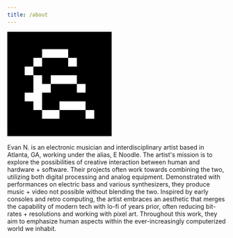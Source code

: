 ```yaml
---
title: /about
---
```


![E pixel logo](docs/assets/caps_E-dark_240px.png)

Evan N. is an electronic musician and interdisciplinary artist based in Atlanta, GA, working under the alias, E Noodle. The artist's mission is to explore the possibilities of creative interaction between human and hardware + software. Their projects often work towards combining the two, utilizing both digital processing and analog equipment. Demonstrated with performances on electric bass and various synthesizers, they produce music + video not possible without blending the two. Inspired by early consoles and retro computing, the artist embraces an aesthetic that merges the capability of modern tech with lo-fi of years prior, often reducing bit-rates + resolutions and working with pixel art. Throughout this work, they aim to emphasize human aspects within the ever-increasingly computerized world we inhabit.​
